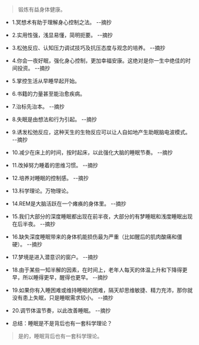 >锻炼有益身体健康。

- 1.冥想术有助于理解身心控制之法。 --摘抄

- 2.实用性强，浅显易懂，简明扼要。 --摘抄

- 3.松弛反应、认知压力调试技巧及抗压态度与观念的培养。 --摘抄

- 4.你会一夜好眠，强化身心控制，更加幸福安康。这绝对是你一生中绝佳的时间投资。 --摘抄

- 5.掌控生活从早睡早起开始。

- 6.书籍的力量甚至能治愈疾病。

- 7.治标先治本。 --摘抄

- 8.失眠是由想法和行为引起。 --摘抄

- 9.诱发松弛反应，这种天生的生物反应可以让人自如地产生助眠脑电波模式。 --摘抄

- 10.减少在床上的时间，按时起床，以此强化大脑的睡眠节奏。 --摘抄

- 11.改掉努力睡着的思维习惯。 --摘抄

- 12.培养对睡眠的控制感。 --摘抄

- 13.科学理论。万物理论。

- 14.REM是大脑活跃在一个瘫痪的身体里。 --摘抄

- 15.我们大部分的深度睡眠都出现在前半夜，大部分的有梦睡眠和浅度睡眠出现在后半夜。 --摘抄

- 16.缺失深度睡眠带来的身体机能损伤最为严重（比如醒后的肌肉酸痛和僵硬）。 --摘抄

- 17.梦境是进入潜意识的窗户。 --摘抄

- 18.由于某些一知半解的因素，在时间上，老年人每天的体温上升和下降得更早，所以睡得更早，醒得也更早。 --摘抄

- 19.如果你有入睡困难或维持睡眠的困难，隔天却思维敏捷、精力充沛，那你就没有患上失眠，只是睡眠需求较小。 --摘抄

- 20.调节体温节奏，以此改善睡眠。 --摘抄

- 总结：睡眠是不是背后也有一套科学理论？

>是的，睡眠背后也有一套科学理论。
